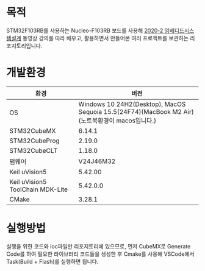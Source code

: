 # 목적

STM32F103RB를 사용하는 Nucleo-F103RB 보드를 사용해 [2020-2 임베디드시스템설계](https://www.youtube.com/playlist?list=PLP4rlEcTzeFI68k2A57nevWkL2Ono0IL3) 동영상 강의를 따라 배우고, 활용하면서 만들어본 여러 프로젝트를 보관하는 리포지토리입니다.

# 개발환경

|환경|버전|
|---|---|
|OS|Windows 10 24H2(Desktop), MacOS Sequoia 15.5(24F74)(MacBook M2 Air) (노트북환경이 macos입니다.)|
|STM32CubeMX|6.14.1|
|STM32CubeProg|2.19.0|
|STM32CubeCLT|1.18.0|
|펌웨어|V24J46M32|
|Keil uVision5|5.42.00|
|Keil uVision5 ToolChain MDK-Lite|5.42.0.0|
|CMake|3.28.1|

# 실행방법

실행을 위한 코드와 ioc파일만 리포지토리에 있으므로, 먼저 CubeMX로 Generate Code를 하여 필요한 라이브러리 코드들을 생성한 후 Cmake를 사용해 VSCode에서 Task(Build + Flash)를 실행하면 됩니다.
